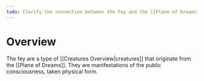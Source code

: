 ```yaml
---
todo: Clarify the connection between the Fey and the [[Plane of Dreams]]
---
```

# Overview
The fey are a type of [[Creatures Overview|creatures]] that originate from the [[Plane of Dreams]]. They are manifestations of the public consciousness, taken physical form.